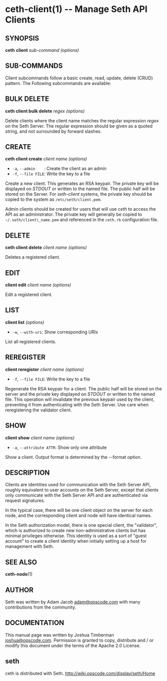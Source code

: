 ceth-client(1) -- Manage Seth API Clients
========================================

## SYNOPSIS

__ceth__ __client__ _sub-command_ _(options)_

## SUB-COMMANDS
Client subcommands follow a basic create, read, update, delete (CRUD)
pattern. The Following subcommands are available:

## BULK DELETE
__ceth client bulk delete__ _regex_ _(options)_

Delete clients where the client name matches the regular expression
_regex_ on the Seth Server. The regular expression should be given as a
quoted string, and not surrounded by forward slashes.

## CREATE
__ceth client create__ _client name_ _(options)_

  * `-a`, `--admin    `:
    Create the client as an admin
  * `-f`, `--file FILE`:
    Write the key to a file

Create a new client. This generates an RSA keypair. The private key will
be displayed on _STDOUT_ or written to the named file. The public half
will be stored on the Server. For _seth-client_ systems, the private key
should be copied to the system as `/etc/seth/client.pem`.

Admin clients should be created for users that will use _ceth_ to
access the API as an administrator. The private key will generally be
copied to `~/.seth/client\_name.pem` and referenced in the `ceth.rb`
configuration file.

## DELETE
__ceth client delete__ _client name_  _(options)_

Deletes a registered client.

## EDIT
__client edit__ _client name_ _(options)_

Edit a registered client.

## LIST
__client list__ _(options)_

  * `-w`, `--with-uri`:
      Show corresponding URIs

List all registered clients.

## REREGISTER
__client reregister__ _client name_  _(options)_

  * `-f`, `--file FILE`:
    Write the key to a file

Regenerate the RSA keypair for a client. The public half will be stored
on the server and the private key displayed on _STDOUT_ or written to
the named file. This operation will invalidate the previous keypair used
by the client, preventing it from authenticating with the Seth Server.
Use care when reregistering the validator client.

## SHOW
__client show__ _client name_ _(options)_

  * `-a`, `--attribute ATTR`:
    Show only one attribute

Show a client. Output format is determined by the --format option.

## DESCRIPTION
Clients are identities used for communication with the Seth Server API,
roughly equivalent to user accounts on the Seth Server, except that
clients only communicate with the Seth Server API and are authenticated
via request signatures.

In the typical case, there will be one client object on the server for
each node, and the corresponding client and node will have identical
names.

In the Seth authorization model, there is one special client, the
"validator", which is authorized to create new non-administrative
clients but has minimal privileges otherwise. This identity is used as a
sort of "guest account" to create a client identity when initially
setting up a host for management with Seth.

## SEE ALSO
   __ceth-node__(1)

## AUTHOR
   Seth was written by Adam Jacob <adam@opscode.com> with many contributions from the community.

## DOCUMENTATION
   This manual page was written by Joshua Timberman <joshua@opscode.com>.
   Permission is granted to copy, distribute and / or modify this document under the terms of the Apache 2.0 License.

## seth
   ceth is distributed with Seth. <http://wiki.opscode.com/display/seth/Home>

